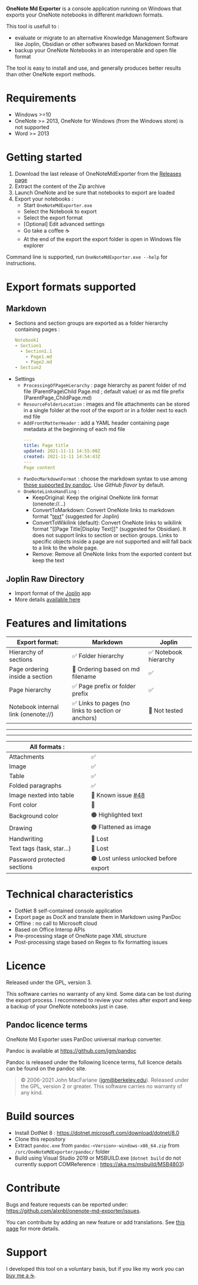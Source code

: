**OneNote Md Exporter** is a console application running on Windows that exports your OneNote notebooks in different markdown formats.

This tool is usefull to :
* evaluate or migrate to an alternative Knowledge Management Software like Joplin, Obsidian or other softwares based on Markdown format
* backup your OneNote Notebooks in an interoperable and open file format

The tool is easy to install and use, and generally produces better results than other OneNote export methods.

# Requirements

- Windows >=10
- OneNote >= 2013, OneNote for Windows (from the Windows store) is not supported
- Word >= 2013

# Getting started

1. Download the last release of OneNoteMdExporter from the [Releases page](https://github.com/alxnbl/onenote-md-exporter/releases)
2. Extract the content of the Zip archive
3. Launch OneNote and be sure that notebooks to export are loaded
4. Export your notebooks :
   * Start `OneNoteMdExporter.exe`
   * Select the Notebook to export
   * Select the export format
   * [Optional] Edit advanced settings
   * Go take a coffee ☕
   * At the end of the export the export folder is open in Windows file explorer

Command line is supported, run `OneNoteMdExporter.exe --help` for instructions.

# Export formats supported

## Markdown

* Sections and section groups are exported as a folder hierarchy containing pages :
   ```yaml
   Notebook1
   - Section1
     - Section1.1
       - Page1.md
       - Page2.md
   - Section2
   ```
* Settings
  * `ProcessingOfPageHierarchy` : page hierarchy as parent folder of md file (ParentPage\Child Page.md ; default value) or as md file prefix (ParentPage_ChildPage.md)
  * `ResourceFolderLocation` : images and file attachments can be stored in a single folder at the root of the export or in a folder next to each md file
  * `AddFrontMatterHeader` : add a YAML header containing page metadata at the beginning of each md file
    ```yaml
    ---
    title: Page title
    updated: 2021-11-11 14:55:00Z
    created: 2021-11-11 14:54:43Z
    ---
    Page content
    ```
  * `PanDocMarkdownFormat` : choose the markdown syntax to use among [those supported by pandoc](https://pandoc.org/MANUAL.html#general-options). Use *GitHub flavor* by default.
  * `OneNoteLinksHandling` : 
    * KeepOriginal: Keep the original OneNote link format (onenote://...)
    * ConvertToMarkdown: Convert OneNote links to markdown format "[text](url)" (suggested for Joplin)
    * ConvertToWikilink (default): Convert OneNote links to wikilink format "[[Page Title|Display Text]]" (suggested for Obsidian). It does not support links to section or section groups. Links to specific objects inside a page are not supported and will fall back to a link to the whole page.
    * Remove: Remove all OneNote links from the exported content but keep the text  

## Joplin Raw Directory

* Import format of the  [Joplin](https://github.com/laurent22/joplin) app
* More details [available here](/doc/migration-to-joplin.md)

# Features and limitations

| Export format: | Markdown | Joplin |
| --- | --- | --- |
| Hierarchy of sections | ✅ Folder hierarchy | ✅ Notebook hierarchy |
| Page ordering inside a section | 🔴 Ordering based on md filename | ✅ |
| Page hierarchy | ✅ Page prefix or folder prefix | ✅ |
| Notebook internal link (onenote://) | ✅ Links to pages (no links to section or anchors) | 🔴 Not tested

___
___

| All formats : |  |
| --- | --- |
| Attachments  | ✅ |
| Image  | ✅ |
| Table  | ✅ |
| Folded paragraphs | ✅ |
| Image nexted into table | 🔴 Known issue [#48](https://github.com/alxnbl/onenote-md-exporter/issues/48) |
| Font color| 🔴 |
| Background color  | 🟠 Highlighted text |
| Drawing | 🟠 Flattened as image | 
| Handwriting  | 🔴 Lost |
| Text tags (task, star...)  | 🔴 Lost |
| Password protected sections | 🟠 Lost unless unlocked before export |

# Technical characteristics

* DotNet 8 self-contained console application
* Export page as DocX and translate them in Markdown using PanDoc
* Offline : no call to Microsoft cloud
* Based on Office Interop APIs
* Pre-processing stage of OneNote page XML structure
* Post-processing stage based on Regex to fix formatting issues

# Licence

Released under the GPL, version 3.

This software carries no warranty of any kind. Some data can be lost during the export process. I recommend to review your notes after export and keep a backup of your OneNote notebooks just in case.

## Pandoc licence terms

OneNote Md Exporter uses PanDoc universal markup converter.

Pandoc is available at https://github.com/jgm/pandoc

Pandoc is released under the following licence terms, full licence details can be found on the pandoc site.

> © 2006-2021 John MacFarlane (jgm@berkeley.edu). Released under the GPL, version 2 or greater. This software carries no warranty of any kind.


# Build sources

* Install DotNet 8 : https://dotnet.microsoft.com/download/dotnet/8.0
* Clone this repository
* Extract `pandoc.exe` from `pandoc-<Version>-windows-x86_64.zip` from `/src/OneNoteMdExporter/pandoc/` folder
* Build using Visual Studio 2019 or MSBUILD.exe (`dotnet build` do not currently support COMReference : https://aka.ms/msbuild/MSB4803) 

# Contribute

Bugs and feature requests can be reported under: https://github.com/alxnbl/onenote-md-exporter/issues.

You can contribute by adding an new feature or add translations. See [this page](/doc/contribute.md) for more details.

# Support

I developed this tool on a voluntary basis, but if you like my work you can [buy me a ☕](https://www.buymeacoffee.com/alxnbl).
